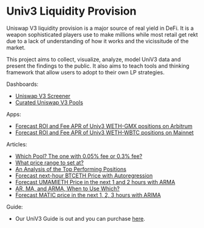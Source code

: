 # Univ3 Liquidity Provision

Uniswap V3 liquidity provision is a major source of real yield in DeFi. It is 
a weapon sophisticated players use to make millions while most retail get rekt 
due to a lack of understanding of how it works and the vicissitude of the market.

This project aims to collect, visualize, analyze, model UniV3 data and present 
the findings to the public. It also aims to teach tools and thinking framework
that allow users to adopt to their own LP strategies.

Dashboards:

- [Uniswap V3 Screener](https://dune.com/coindataschool/uniswap-v3-pools-volume-fees-tvl-and-fee-apr)
- [Curated Uniswap V3 Pools](https://dune.com/coindataschool/curated-uniswap-v3-pools-volume-fees-tvl-and-fee-apr)

Apps:

- [Forecast ROI and Fee APR of Univ3 WETH-GMX positions on Arbitrum](https://coindataschool-univ3-roi-prediction-weth-gmx-main-ponc95.streamlit.app/)
- [Forecast ROI and Fee APR of Univ3 WETH-WBTC positions on Mainnet](https://coindataschool-univ3-roi-prediction-wbtc-weth-main-oufzxi.streamlit.app/)

Articles:

- [Which Pool? The one with 0.05% fee or 0.3% fee?](https://open.substack.com/pub/coindataschool/p/univ3-wbtc-weth-lp-strategy-part?r=1ly8yy&utm_campaign=post&utm_medium=web)
- [What price range to set at?](https://open.substack.com/pub/coindataschool/p/univ3-wbtc-weth-lp-strategy-part2?r=1ly8yy&utm_campaign=post&utm_medium=web)
- [An Analysis of the Top Performing Positions](https://open.substack.com/pub/coindataschool/p/univ3-wbtc-weth-lp-strategy-part3?r=1ly8yy&utm_campaign=post&utm_medium=web)
- [Forecast next-hour BTCETH Price with Autoregression](https://open.substack.com/pub/coindataschool/p/univ3-wbtc-weth-lp-strategy-part4?r=1ly8yy&utm_campaign=post&utm_medium=web)
- [Forecast UMAMIETH Price in the next 1 and 2 hours with ARMA](https://open.substack.com/pub/coindataschool/p/univ3-strategy-part5-umami-weth?r=1ly8yy&utm_campaign=post&utm_medium=web)
- [AR, MA, and ARMA, When to Use Which?](https://open.substack.com/pub/coindataschool/p/ar-ma-and-arma-when-to-use-which?r=1ly8yy&utm_campaign=post&utm_medium=web)
- [Forecast MATIC price in the next 1, 2, 3 hours with ARIMA](https://coindataschool.substack.com/p/univ3-strategy-part-6-wmatic-usdc)

Guide:

- Our UniV3 Guide is out and you can purchase [here](https://twitter.com/coindataschool/status/1613886358938058752).
